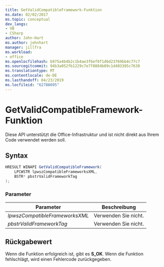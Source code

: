 ```yaml
---
title: GetValidCompatibleFramework-Funktion
ms.date: 02/02/2017
ms.topic: conceptual
dev_langs:
- VB
- CSharp
author: John-Hart
ms.author: johnhart
manager: jillfra
ms.workload:
- office
ms.openlocfilehash: b975a4b4b2c1b4ae3f6ef0f1d6d23769bb4c77c7
ms.sourcegitcommit: 94b3a052fb1229c7e7f8804b09c1d403385c7630
ms.translationtype: MT
ms.contentlocale: de-DE
ms.lasthandoff: 04/23/2019
ms.locfileid: "62788695"
---
```

# <a name="getvalidcompatibleframework-function"></a>GetValidCompatibleFramework-Funktion
  Diese API unterstützt die Office-Infrastruktur und ist nicht direkt aus Ihrem Code verwendet werden soll.

## <a name="syntax"></a>Syntax

```csharp
HRESULT WINAPI GetValidCompatibleFramework(
    LPCWSTR lpwszCompatibleFrameworksXML,
    BSTR* pbstrValidFrameworkTag
);
```

### <a name="parameters"></a>Parameter

|Parameter|Beschreibung|
|---------------|-----------------|
|*lpwszCompatibleFrameworksXML*|Verwenden Sie nicht.|
|*pbstrValidFrameworkTag*|Verwenden Sie nicht.|

## <a name="return-value"></a>Rückgabewert
 Wenn die Funktion erfolgreich ist, gibt es **S_OK**. Wenn die Funktion fehlschlägt, wird einen Fehlercode zurückgegeben.

